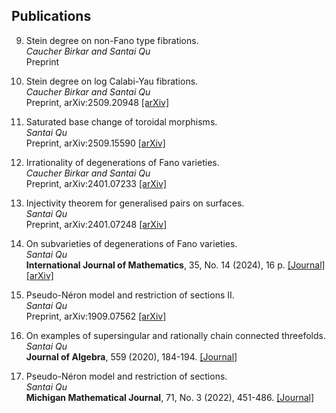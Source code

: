 ## Publications

9. Stein degree on non-Fano type fibrations.    
   *Caucher Birkar and Santai Qu*    
   Preprint     

8. Stein degree on log Calabi-Yau fibrations.    
   *Caucher Birkar and Santai Qu*    
   Preprint, arXiv:2509.20948 [[arXiv]](https://arxiv.org/abs/2509.20948)

7. Saturated base change of toroidal morphisms.    
   *Santai Qu*       
   Preprint, arXiv:2509.15590 [[arXiv]](https://arxiv.org/abs/2509.15590)  

6. Irrationality of degenerations of Fano varieties.   
   *Caucher Birkar and Santai Qu*   
   Preprint, arXiv:2401.07233 [[arXiv]](https://arxiv.org/abs/2401.07233)   

5. Injectivity theorem for generalised pairs on surfaces.   
   *Santai Qu*   
   Preprint, arXiv:2401.07248 [[arXiv]](https://arxiv.org/abs/2401.07248)  

4. On subvarieties of degenerations of Fano varieties.  
   *Santai Qu*  
   **International Journal of Mathematics**, 35, No. 14 (2024), 16 p. [[Journal]](https://www.worldscientific.com/doi/10.1142/S0129167X24500575) [[arXiv]](https://arxiv.org/abs/2109.11958)

3. Pseudo-Néron model and restriction of sections II.  
   *Santai Qu*  
   Preprint, arXiv:1909.07562 [[arXiv]](https://arxiv.org/abs/1909.07562)

2. On examples of supersingular and rationally chain connected threefolds.  
    *Santai Qu*  
    **Journal of Algebra**, 559 (2020), 184-194. [[Journal]](https://www.sciencedirect.com/science/article/pii/S0021869320302234?via%3Dihub)


1. Pseudo-Néron model and restriction of sections.  
   *Santai Qu*   
   **Michigan Mathematical Journal**, 71, No. 3 (2022), 451-486. [[Journal]](https://projecteuclid.org/journals/michigan-mathematical-journal/volume-71/issue-3/Pseudo-N%c3%a9ron-Model-and-Restriction-of-Sections/10.1307/mmj/20195764.short)
